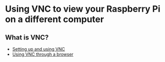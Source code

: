 # Using VNC to view your Raspberry Pi on a different computer

## What is VNC?


- [Setting up and using VNC](vnc-classroom-guide.md)
- [Using VNC through a browser](vnc-browser-guide.md)
